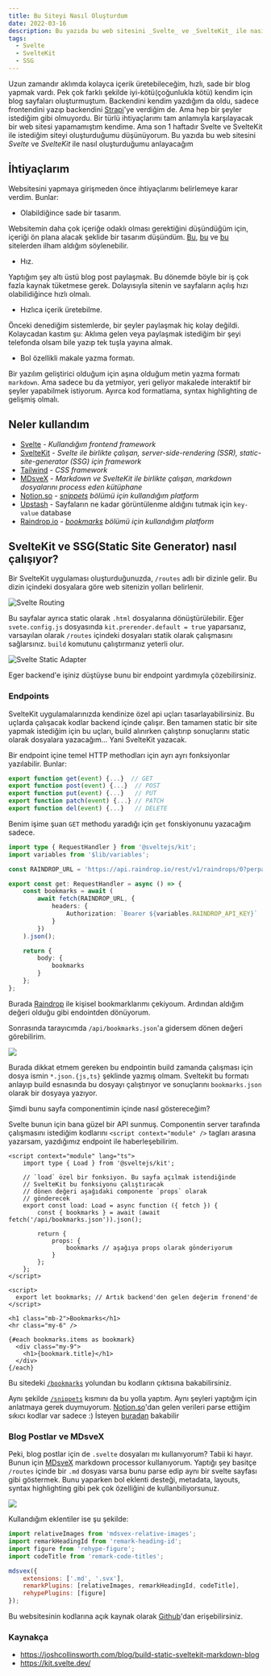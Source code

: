 ```yaml
---
title: Bu Siteyi Nasıl Oluşturdum
date: 2022-03-16
description: Bu yazıda bu web sitesini _Svelte_ ve _SvelteKit_ ile nasıl oluşturduğumu anlayacağım.
tags:
  - Svelte
  - SvelteKit
  - SSG
---
```


Uzun zamandır aklımda kolayca içerik üretebileceğim, hızlı,
sade bir blog yapmak vardı. Pek çok farklı şekilde iyi-kötü(çoğunlukla kötü)
kendim için blog sayfaları oluşturmuştum. Backendini kendim yazdığım da oldu,
sadece frontendini yazıp backendini [Strapi](https://strapi.io/)'ye verdiğim de. Ama hep
bir şeyler istediğim gibi olmuyordu. Bir türlü ihtiyaçlarımı tam anlamıyla
karşılayacak bir web sitesi yapamamıştım kendime. Ama son 1 haftadır
Svelte ve SvelteKit ile istediğim siteyi oluşturduğumu düşünüyorum.
Bu yazıda bu web sitesini _Svelte_ ve _SvelteKit_ ile nasıl oluşturduğumu
anlayacağım

## İhtiyaçlarım

Websitesini yapmaya girişmeden önce ihtiyaçlarımı belirlemeye karar verdim.
Bunlar:

- Olabildiğince sade bir tasarım.

Websitemin daha çok içeriğe odaklı olması
gerektiğini düşündüğüm için, içeriği ön plana alacak şeklide bir
tasarım düşündüm. [Bu](https://antfu.me/),
[bu](https://www.aleksandrhovhannisyan.com/) ve
[bu](https://ademilter.com/) sitelerden ilham aldığım söylenebilir.

- Hız.

Yaptığım şey altı üstü blog post paylaşmak. Bu dönemde böyle bir iş
çok fazla kaynak tüketmese gerek. Dolayısıyla sitenin ve sayfaların açılış
hızı olabilidiğince hızlı olmalı.

- Hızlıca içerik üretebilme.

Önceki denediğim sistemlerde, bir şeyler paylaşmak
hiç kolay değildi. Kolaycadan kastım şu: Aklıma gelen veya paylaşmak
istediğim bir şeyi telefonda olsam bile yazıp tek tuşla yayına almak.

- Bol özellikli makale yazma formatı.

Bir yazılım geliştirici olduğum için aşına olduğum metin yazma formatı
`markdown`. Ama sadece bu da yetmiyor, yeri geliyor makalede interaktif
bir şeyler yapabilmek istiyorum. Ayırca kod formatlama, syntax highlighting
de gelişmiş olmalı.

## Neler kullandım

- [Svelte](https://svelte.dev/) - _Kullandığım frontend framework_
- [SvelteKit](https://kit.svelte.dev/) - _Svelte ile birlikte çalışan, server-side-rendering (SSR),
  static-site-generator (SSG) için framework_
- [Tailwind](https://tailwindcss.com/) - _CSS framework_
- [MDsveX](https://mdsvex.pngwn.io/) - _Markdown ve SvelteKit ile birlikte çalışan, markdown dosyalarını
  process eden kütüphane_
- [Notion.so](https://www.notion.so) - _[snippets](/snippets) bölümü için kullandığım platform_
- [Upstash](https://upstash.com/) - Sayfaların ne kadar görüntülenme aldığını tutmak için `key-value`
  database
- [Raindrop.io](https://raindrop.io/) - _[bookmarks](/bookmarks) bölümü için kullandığım platform_

## SvelteKit ve SSG(Static Site Generator) nasıl çalışıyor?

Bir SvelteKit uygulaması oluşturduğunuzda, `/routes` adlı bir dizinle
gelir. Bu dizin içindeki dosyalara göre web sitenizin yolları belirlenir.

![Svelte Routing](./svelte_routing.png)

Bu sayfalar ayrıca static olarak `.html` dosyalarına dönüştürülebilir. Eğer
`svete.config.js` dosyasında `kit.prerender.default = true` yaparsanız,
varsayılan olarak `/routes` içindeki dosyaları statik olarak çalışmasını
sağlarsınız. `build` komutunu çalıştırmanız yeterli olur.

![Svelte Static Adapter](./svelte_proc.png)

Eger backend'e işiniz düştüyse bunu bir endpoint yardımıyla çözebilirsiniz.

### Endpoints

SvelteKit uygulamalarınızda kendinize özel api uçları tasarlayabilirsiniz.
Bu uçlarda çalışacak kodlar backend içinde çalışır. Ben tamamen static
bir site yapmak istediğim için bu uçları, build alınırken çalıştırıp
sonuçlarını static olarak dosyalara yazacağım... Yani SvelteKit yazacak.

Bir endpoint içine temel HTTP methodları için ayrı ayrı fonksiyonlar
yazılabilir. Bunlar:

```js
export function get(event) {...}  // GET
export function post(event) {...}  // POST
export function put(event) {...}   // PUT
export function patch(event) {...} // PATCH
export function del(event) {...}   // DELETE
```

Benim işime şuan `GET` methodu yaradığı için `get` fonskiyonunu yazacağım
sadece.

```ts:/routes/api/bookmarks.json.ts
import type { RequestHandler } from '@sveltejs/kit';
import variables from '$lib/variables';

const RAINDROP_URL = 'https://api.raindrop.io/rest/v1/raindrops/0?perpage=30';

export const get: RequestHandler = async () => {
	const bookmarks = await (
		await fetch(RAINDROP_URL, {
			headers: {
				Authorization: `Bearer ${variables.RAINDROP_API_KEY}`
			}
		})
	).json();

	return {
		body: {
			bookmarks
		}
	};
};
```

Burada [Raindrop](https://raindrop.io/) ile kişisel bookmarklarımı çekiyoum. Ardından
aldığım değeri olduğu gibi endointden dönüyorum.

Sonrasında tarayıcımda `/api/bookmarks.json`'a gidersem dönen değeri
görebilirim.

![](./img_6.png)

Burada dikkat etmem gereken bu endpointin build zamanda çalışması için
dosya ismin `*.json.{js,ts}` şeklinde yazmış olmam. Sveltekit bu formatı
anlayıp build esnasında bu dosyayı çalıştırıyor ve sonuçlarını
`bookmarks.json` olarak bir dosyaya yazıyor.

Şimdi bunu sayfa componentimin içinde nasıl göstereceğim?

Svelte bunun için bana güzel bir API sunmuş.
Componentin server tarafında çalışmasını
istediğim kodlarını `<script context="module" />` tagları
arasına yazarsam, yazdığımız endpoint ile haberleşebilirim.

```svelte:/routes/bookmarks.svelte
<script context="module" lang="ts">
	import type { Load } from '@sveltejs/kit';

    // `load` özel bir fonksiyon. Bu sayfa açılmak istendiğinde
    // SvelteKit bu fonksiyonu çalıştıracak
    // dönen değeri aşağıdaki componente `props` olarak
    // gönderecek
	export const load: Load = async function ({ fetch }) {
		const { bookmarks } = await (await fetch('/api/bookmarks.json')).json();

		return {
			props: {
				bookmarks // aşağıya props olarak gönderiyorum
			}
		};
	};
</script>

<script>
  export let bookmarks; // Artık backend'den gelen değerim fronend'de
</script>

<h1 class="mb-2">Bookmarks</h1>
<hr class="my-6" />

{#each bookmarks.items as bookmark}
  <div class="my-9">
    <h1>{bookmark.title}</h1>
  </div>
{/each}
```

Bu sitedeki [`/bookmarks`](/bookmarks) yolundan bu kodların çıktısına
bakabilirsiniz.

Aynı şekilde [`/snippets`](/snippets) kısmını da bu yolla yaptım. Aynı
şeyleri yaptığım için anlatmaya gerek duymuyorum. [Notion.so](https://www.notion.so/)'dan gelen
verileri parse ettiğim sıkıcı kodlar var sadece :)
İsteyen [buradan](https://github.com/bufgix/website/blob/master/src/routes/api/snippets/index.json.ts) bakabilir


### Blog Postlar ve MDsveX
Peki, blog postlar için de `.svelte` dosyaları mı kullanıyorum?
Tabii ki hayır. Bunun için [MDsveX](https://mdsvex.pngwn.io/) markdown processor kullanıyorum.
Yaptığı şey basitçe `/routes` içinde bir `.md` dosyası varsa bunu parse
edip aynı bir svelte sayfası gibi göstermek. Bunu yaparken bol
eklenti desteği, metadata, layouts, syntax highlighting gibi pek çok
özelliğini de kullanbiliyorsunuz.

![](./mdsvex.png)


Kullandığım eklentiler ise şu şekilde:

```js
import relativeImages from 'mdsvex-relative-images';
import remarkHeadingId from 'remark-heading-id';
import figure from 'rehype-figure';
import codeTitle from 'remark-code-titles';

mdsvex({
	extensions: ['.md', '.svx'],
	remarkPlugins: [relativeImages, remarkHeadingId, codeTitle],
	rehypePlugins: [figure]
});
```

Bu websitesinin kodlarına açık kaynak olarak [Github](https://github.com/bufgix/website)'dan erişebilirsiniz.


### Kaynakça

- https://joshcollinsworth.com/blog/build-static-sveltekit-markdown-blog
- https://kit.svelte.dev/